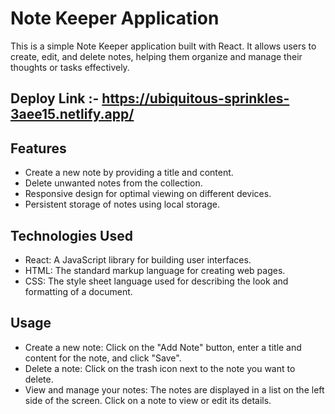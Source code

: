 # Note Keeper Application

This is a simple Note Keeper application built with React. It allows users to create, edit, and delete notes, helping them organize and manage their thoughts or tasks effectively.

## Deploy Link :- https://ubiquitous-sprinkles-3aee15.netlify.app/

## Features

- Create a new note by providing a title and content.
- Delete unwanted notes from the collection.
- Responsive design for optimal viewing on different devices.
- Persistent storage of notes using local storage.

## Technologies Used

- React: A JavaScript library for building user interfaces.
- HTML: The standard markup language for creating web pages.
- CSS: The style sheet language used for describing the look and formatting of a document.

## Usage

- Create a new note: Click on the "Add Note" button, enter a title and content for the note, and click "Save".
- Delete a note: Click on the trash icon next to the note you want to delete.
- View and manage your notes: The notes are displayed in a list on the left side of the screen. Click on a note to view or edit its details.
